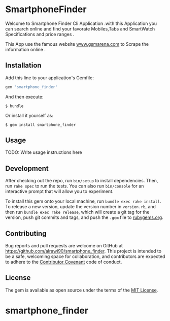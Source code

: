 # SmartphoneFinder

Welcome to Smartphone Finder Cli Application .with this Application you can search online and find your favorate
Mobiles,Tabs and SmartWatch Specifications and price ranges .

This App use the famous website www.gsmarena.com to Scrape the information online .

## Installation

Add this line to your application's Gemfile:

```ruby
gem 'smartphone_finder'
```

And then execute:

    $ bundle

Or install it yourself as:

    $ gem install smartphone_finder

## Usage

TODO: Write usage instructions here

## Development

After checking out the repo, run `bin/setup` to install dependencies. Then, run `rake spec` to run the tests. You can also run `bin/console` for an interactive prompt that will allow you to experiment.

To install this gem onto your local machine, run `bundle exec rake install`. To release a new version, update the version number in `version.rb`, and then run `bundle exec rake release`, which will create a git tag for the version, push git commits and tags, and push the `.gem` file to [rubygems.org](https://rubygems.org).

## Contributing

Bug reports and pull requests are welcome on GitHub at https://github.com/alrawi90/smartphone_finder. This project is intended to be a safe, welcoming space for collaboration, and contributors are expected to adhere to the [Contributor Covenant](http://contributor-covenant.org) code of conduct.


## License

The gem is available as open source under the terms of the [MIT License](http://opensource.org/licenses/MIT).

# smartphone_finder
